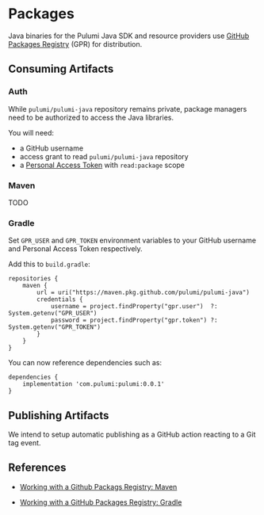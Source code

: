 # Packages

Java binaries for the Pulumi Java SDK and resource providers use
[GitHub Packages Registry](https://github.com/features/packages)
(GPR) for distribution.

## Consuming Artifacts

### Auth

While `pulumi/pulumi-java` repository remains private, package
managers need to be authorized to access the Java libraries.

You will need:

- a GitHub username
- access grant to read `pulumi/pulumi-java` repository
- a [Personal Access Token](https://github.com/settings/tokens) with `read:package` scope

### Maven

TODO

### Gradle

Set `GPR_USER` and `GPR_TOKEN` environment variables to your GitHub
username and Personal Access Token respectively.

Add this to `build.gradle`:

```
repositories {
    maven {
        url = uri("https://maven.pkg.github.com/pulumi/pulumi-java")
        credentials {
            username = project.findProperty("gpr.user")  ?: System.getenv("GPR_USER")
            password = project.findProperty("gpr.token") ?: System.getenv("GPR_TOKEN")
        }
    }
}

```

You can now reference dependencies such as:

```
dependencies {
    implementation 'com.pulumi:pulumi:0.0.1'
}
```

## Publishing Artifacts

We intend to setup automatic publishing as a GitHub action reacting to
a Git tag event.


## References

- [Working with a Github Packags Registry: Maven](https://docs.github.com/en/packages/working-with-a-github-packages-registry/working-with-the-apache-maven-registry)

- [Working with a GitHub Packages Registry: Gradle](https://docs.github.com/en/packages/working-with-a-github-packages-registry/working-with-the-gradle-registry)
